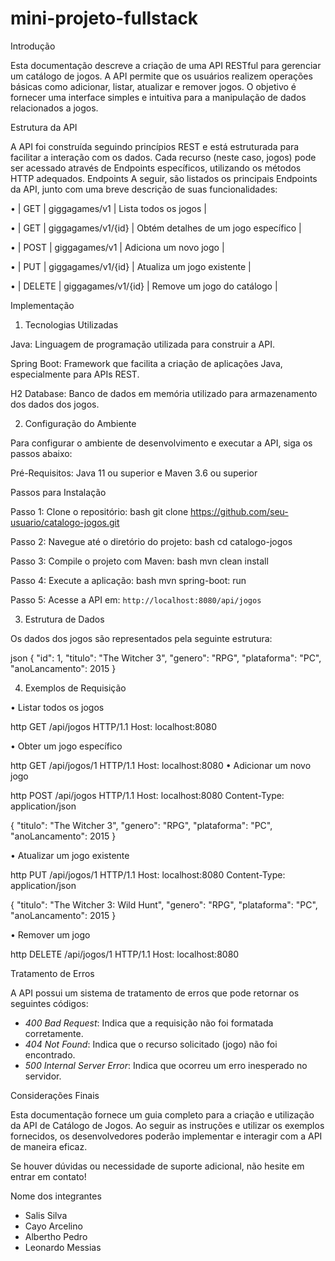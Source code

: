 # mini-projeto-fullstack
Introdução

Esta documentação descreve a criação de uma API RESTful para gerenciar um catálogo de jogos. A API permite que os usuários realizem operações básicas como adicionar, listar, atualizar e remover jogos. O objetivo é fornecer uma interface simples e intuitiva para a manipulação de dados relacionados a jogos.

Estrutura da API

A API foi construída seguindo princípios REST e está estruturada para facilitar a interação com os dados. Cada recurso (neste caso, jogos) pode ser acessado através de Endpoints específicos, utilizando os métodos HTTP adequados.
Endpoints
A seguir, são listados os principais Endpoints da API, junto com uma breve descrição de suas funcionalidades:

•	| GET | giggagames/v1 | Lista todos os jogos |

•	| GET | giggagames/v1/{id} | Obtém detalhes de um jogo específico |

•	| POST | giggagames/v1 | Adiciona um novo jogo |

•	| PUT | giggagames/v1/{id} | Atualiza um jogo existente |

•	| DELETE | giggagames/v1/{id} | Remove um jogo do catálogo |

Implementação

1.	Tecnologias Utilizadas

Java: Linguagem de programação utilizada para construir a API.

Spring Boot: Framework que facilita a criação de aplicações Java, especialmente para APIs REST.

H2 Database: Banco de dados em memória utilizado para armazenamento dos dados dos jogos.

2.	Configuração do Ambiente

Para configurar o ambiente de desenvolvimento e executar a API, siga os passos abaixo:

Pré-Requisitos:  Java 11 ou superior e Maven 3.6 ou superior


Passos para Instalação

Passo 1:  Clone o repositório:
 	bash
   	git clone https://github.com/seu-usuario/catalogo-jogos.git
   

Passo 2: Navegue até o diretório do projeto:
   	bash
   	cd catalogo-jogos
   

Passo 3: Compile o projeto com Maven:
   	bash
  	mvn clean install
  

Passo 4: Execute a aplicação:
   	bash
   	mvn spring-boot: run
  

Passo 5: Acesse a API em: `http://localhost:8080/api/jogos`

3.	Estrutura de Dados

Os dados dos jogos são representados pela seguinte estrutura:

json
{
    "id": 1,
    "titulo": "The Witcher 3",
    "genero": "RPG",
    "plataforma": "PC",
    "anoLancamento": 2015
}

4.	Exemplos de Requisição

•	Listar todos os jogos

http
GET /api/jogos HTTP/1.1
Host: localhost:8080

•	Obter um jogo específico

http
GET /api/jogos/1 HTTP/1.1
Host: localhost:8080
•	Adicionar um novo jogo

http
POST /api/jogos HTTP/1.1
Host: localhost:8080
Content-Type: application/json

{
    "titulo": "The Witcher 3",
    "genero": "RPG",
    "plataforma": "PC",
    "anoLancamento": 2015
}

•	Atualizar um jogo existente

http
PUT /api/jogos/1 HTTP/1.1
Host: localhost:8080
Content-Type: application/json

{
    "titulo": "The Witcher 3: Wild Hunt",
    "genero": "RPG",
    "plataforma": "PC",
    "anoLancamento": 2015
}

•	Remover um jogo

http
DELETE /api/jogos/1 HTTP/1.1
Host: localhost:8080

Tratamento de Erros

A API possui um sistema de tratamento de erros que pode retornar os seguintes códigos:
- *400 Bad Request*: Indica que a requisição não foi formatada corretamente.
- *404 Not Found*: Indica que o recurso solicitado (jogo) não foi encontrado.
- *500 Internal Server Error*: Indica que ocorreu um erro inesperado no servidor.

Considerações Finais

Esta documentação fornece um guia completo para a criação e utilização da API de Catálogo de Jogos. Ao seguir as instruções e utilizar os exemplos fornecidos, os desenvolvedores poderão implementar e interagir com a API de maneira eficaz.

Se houver dúvidas ou necessidade de suporte adicional, não hesite em entrar em contato!

Nome dos integrantes
- Salis Silva
- Cayo Arcelino
- Albertho Pedro
- Leonardo Messias
